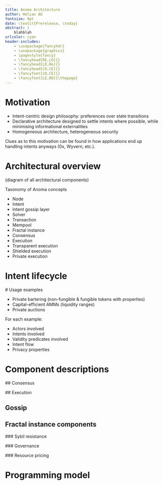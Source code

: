 ```yaml
---
title: Anoma Architecture
author: Heliax AG
fontsize: 9pt
date: \textit{Prerelease, \today}
abstract: |
	blahblah
urlcolor: cyan
header-includes:
    - \usepackage{fancyhdr}
    - \usepackage{graphicx}
    - \pagestyle{fancy}
    - \fancyhead[RE,LO]{}
    - \fancyhead[LE,Ro]{}
    - \fancyhead[CO,CE]{}
    - \fancyfoot[CO,CE]{}
    - \fancyfoot[LE,RO]{\thepage}
---
```


# Motivation
- Intent-centric design philosophy: preferences over state transitions
- Declarative architecture designed to settle intents where possible, while minimising informational externalities
- Homogeneous architecture, heterogeneous security

Clues as to this motivation can be found in how applications end up handling intents anyways (0x, Wyvern, etc.).

# Architectural overview
(diagram of all architectural components)

Taxonomy of Anoma concepts
- Node
- Intent
- Intent gossip layer
- Solver
- Transaction
- Mempool
- Fractal instance
- Consensus
- Execution
- Transparent execution
- Shielded execution
- Private execution

# Intent lifecycle

# Usage examples

- Private bartering (non-fungible & fungible tokens with properties)
- Capital-efficient AMMs (liquidity ranges)
- Private auctions

For each example:
- Actors involved
- Intents involved
- Validity predicates involved
- Intent flow
- Privacy properties

# Component descriptions

## Consensus

## Execution

## Gossip

## Fractal instance components

### Sybil resistance

### Governance

### Resource pricing

# Programming model





